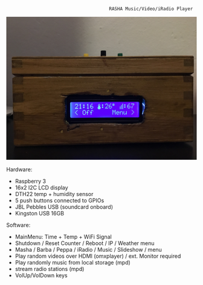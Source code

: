 
	                       	              RASHA Music/Video/iRadio Player

<img src="/img/rasha_front.jpg" alt="rasha" class="inline"/>

Hardware:
* Raspberry 3 
* 16x2 I2C LCD display
* DTH22 temp + humidity sensor
* 5 push buttons connected to GPIOs
* JBL Pebbles USB (soundcard onboard)
* Kingston USB 16GB

Software:
* MainMenu: Time + Temp + WiFi Signal
* Shutdown / Reset Counter / Reboot / IP / Weather menu
* Masha / Barba / Peppa / iRadio / Music / Slideshow / menu
* Play random videos over HDMI (omxplayer) / ext. Monitor required
* Play randomly music from local storage (mpd)
* stream radio stations (mpd)
* VolUp/VolDown keys
